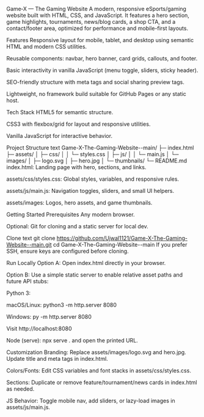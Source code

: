 Game‑X — The Gaming Website
A modern, responsive eSports/gaming website built with HTML, CSS, and JavaScript. It features a hero section, game highlights, tournaments, news/blog cards, a shop CTA, and a contact/footer area, optimized for performance and mobile-first layouts.​

Features
Responsive layout for mobile, tablet, and desktop using semantic HTML and modern CSS utilities.​

Reusable components: navbar, hero banner, card grids, callouts, and footer.​

Basic interactivity in vanilla JavaScript (menu toggle, sliders, sticky header).​

SEO-friendly structure with meta tags and social sharing preview tags.​

Lightweight, no framework build suitable for GitHub Pages or any static host.​

Tech Stack
HTML5 for semantic structure.​

CSS3 with flexbox/grid for layout and responsive utilities.​

Vanilla JavaScript for interactive behavior.​

Project Structure
text
Game-X-The-Gaming-Website--main/
├─ index.html
├─ assets/
│  ├─ css/
│  │  └─ styles.css
│  ├─ js/
│  │  └─ main.js
│  └─ images/
│     ├─ logo.svg
│     ├─ hero.jpg
│     └─ thumbnails/
└─ README.md
index.html: Landing page with hero, sections, and links.​

assets/css/styles.css: Global styles, variables, and responsive rules.​

assets/js/main.js: Navigation toggles, sliders, and small UI helpers.​

assets/images: Logos, hero assets, and game thumbnails.​

Getting Started
Prerequisites
Any modern browser.​

Optional: Git for cloning and a static server for local dev.​

Clone
text
git clone https://github.com/Ujwal1121/Game-X-The-Gaming-Website--main.git
cd Game-X-The-Gaming-Website--main
If you prefer SSH, ensure keys are configured before cloning.​

Run Locally
Option A: Open index.html directly in your browser.​

Option B: Use a simple static server to enable relative asset paths and future API stubs:​

Python 3:

macOS/Linux: python3 -m http.server 8080

Windows: py -m http.server 8080

Visit http://localhost:8080​

Node (serve): npx serve . and open the printed URL.​

Customization
Branding: Replace assets/images/logo.svg and hero.jpg. Update title and meta tags in index.html.​

Colors/Fonts: Edit CSS variables and font stacks in assets/css/styles.css.​

Sections: Duplicate or remove feature/tournament/news cards in index.html as needed.​

JS Behavior: Toggle mobile nav, add sliders, or lazy-load images in assets/js/main.js.
